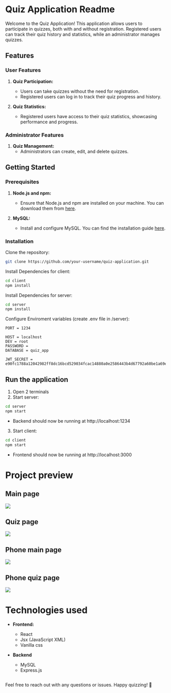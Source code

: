 # Quiz Application Readme

Welcome to the Quiz Application! This application allows users to participate in quizzes, both with and without registration. Registered users can track their quiz history and statistics, while an administrator manages quizzes.

## Features

### User Features

1. **Quiz Participation:**
   - Users can take quizzes without the need for registration.
   - Registered users can log in to track their quiz progress and history.

2. **Quiz Statistics:**
   - Registered users have access to their quiz statistics, showcasing performance and progress.

### Administrator Features

1. **Quiz Management:**
   - Administrators can create, edit, and delete quizzes.

## Getting Started

### Prerequisites

1. **Node.js and npm:**
   - Ensure that Node.js and npm are installed on your machine. You can download them from [here](https://nodejs.org/).

2. **MySQL:**
   - Install and configure MySQL. You can find the installation guide [here](https://dev.mysql.com/doc/mysql-installation-excerpt/5.7/en/).

### Installation

Clone the repository:

```bash
git clone https://github.com/your-username/quiz-application.git
```
Install Dependencies for client:
```bash
cd client
npm install
```
Install Dependencies for server:
```bash
cd server
npm install
```

Configure Enviroment variables (create .env file in /server):
```
PORT = 1234

HOST = localhost
DEV = root
PASSWORD = 
DATABASE = quiz_app

JWT_SECRET = e90fc1788a12042982ff8dc16bcd529034fcac14880a0e2586443b4d67792a60be1a69e00b6275e1216ceb16f64ed78b34685ec36891a32cbb0062acdaf042e1
```

## Run the application

1. Open 2 terminals
2. Start server:
```bash
cd server
npm start
```
- Backend should now be running at http://localhost:1234 
3. Start client:
```bash
cd client
npm start
```
- Frontend should now be running at http://localhost:3000 

# Project preview

## Main page
<img src="visuals_for_github/main.png">

## Quiz page
<img src="visuals_for_github/question.png">

## Phone main page
<img src="visuals_for_github/phone.png">

## Phone quiz page
<img src="visuals_for_github/phone-quiz.png">

# Technologies used
 * **Frontend:**
   - React
   - Jsx (JavaScript XML)
   - Vanilla css

 * **Backend**
   - MySQL
   - Express.js 

##
Feel free to reach out with any questions or issues. Happy quizzing! 🎉
##